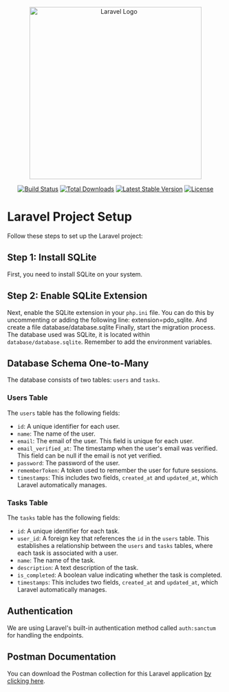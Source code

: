 <p align="center"><a href="https://laravel.com" target="_blank"><img src="https://raw.githubusercontent.com/laravel/art/master/logo-lockup/5%20SVG/2%20CMYK/1%20Full%20Color/laravel-logolockup-cmyk-red.svg" width="400" alt="Laravel Logo"></a></p>

<p align="center">
<a href="https://github.com/laravel/framework/actions"><img src="https://github.com/laravel/framework/workflows/tests/badge.svg" alt="Build Status"></a>
<a href="https://packagist.org/packages/laravel/framework"><img src="https://img.shields.io/packagist/dt/laravel/framework" alt="Total Downloads"></a>
<a href="https://packagist.org/packages/laravel/framework"><img src="https://img.shields.io/packagist/v/laravel/framework" alt="Latest Stable Version"></a>
<a href="https://packagist.org/packages/laravel/framework"><img src="https://img.shields.io/packagist/l/laravel/framework" alt="License"></a>
</p>

# Laravel Project Setup

Follow these steps to set up the Laravel project:

## Step 1: Install SQLite

First, you need to install SQLite on your system.

## Step 2: Enable SQLite Extension

Next, enable the SQLite extension in your `php.ini` file. You can do this by uncommenting or adding the following line: extension=pdo_sqlite. And create a file database/database.sqlite
Finally, start the migration process. The database used was SQLite, it is located within `database/database.sqlite`. Remember to add the environment variables.

## Database Schema One-to-Many

The database consists of two tables: `users` and `tasks`.

### Users Table

The `users` table has the following fields:

-   `id`: A unique identifier for each user.
-   `name`: The name of the user.
-   `email`: The email of the user. This field is unique for each user.
-   `email_verified_at`: The timestamp when the user's email was verified. This field can be null if the email is not yet verified.
-   `password`: The password of the user.
-   `rememberToken`: A token used to remember the user for future sessions.
-   `timestamps`: This includes two fields, `created_at` and `updated_at`, which Laravel automatically manages.

### Tasks Table

The `tasks` table has the following fields:

-   `id`: A unique identifier for each task.
-   `user_id`: A foreign key that references the `id` in the `users` table. This establishes a relationship between the `users` and `tasks` tables, where each task is associated with a user.
-   `name`: The name of the task.
-   `description`: A text description of the task.
-   `is_completed`: A boolean value indicating whether the task is completed.
-   `timestamps`: This includes two fields, `created_at` and `updated_at`, which Laravel automatically manages.

## Authentication

We are using Laravel's built-in authentication method called `auth:sanctum` for handling the endpoints.

## Postman Documentation

You can download the Postman collection for this Laravel application [by clicking here](https://drive.google.com/file/d/1gseekgPezt0vHlvNsLN3L76HL-FqfLhI/view?usp=drive_link).
